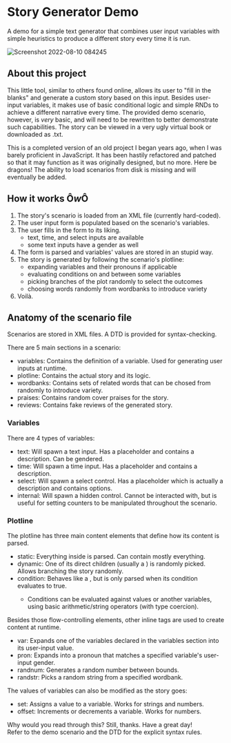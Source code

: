 # Story Generator Demo
A demo for a simple text generator that combines user input variables with simple heuristics to produce a different story every time it is run.  

![Screenshot 2022-08-10 084245](https://user-images.githubusercontent.com/43908636/183905120-f2c78211-a9ce-4e0c-aaae-0eb74ee59f14.jpeg)

## About this project
This little tool, similar to others found online, allows its user to "fill in the blanks" and generate a custom story based on this input.
Besides user-input variables, it makes use of basic conditional logic and simple RNDs to achieve a different narrative every time.
The provided demo scenario, however, is *very* basic, and will need to be rewritten to better demonstrate such capabilities.
The story can be viewed in a very ugly virtual book or downloaded as .txt.

This is a completed version of an old project I began years ago, when I was barely proficient in JavaScript.
It has been hastily refactored and patched so that it may function as it was originally designed, but no more. Here be dragons!
The ability to load scenarios from disk is missing and will eventually be added.

## How it works Ô*w*Ô
1. The story's scenario is loaded from an XML file (currently hard-coded).
2. The user input form is populated based on the scenario's variables.
3. The user fills in the form to its liking.
	- text, time, and select inputs are available
	- some text inputs have a gender as well
4. The form is parsed and variables' values are stored in an stupid way.
5. The story is generated by following the scenario's plotline:
	- expanding variables and their pronouns if applicable
	- evaluating conditions on and between some variables
	- picking branches of the plot randomly to select the outcomes
	- choosing words randomly from wordbanks to introduce variety
6. Voilà.

## Anatomy of the scenario file
Scenarios are stored in XML files. A DTD is provided for syntax-checking.  

There are 5 main sections in a scenario:
- variables: Contains the definition of a variable. Used for generating user inputs at runtime.
- plotline: Contains the actual story and its logic.
- wordbanks: Contains sets of related words that can be chosed from randomly to introduce variety.
- praises: Contains random cover praises for the story.
- reviews: Contains fake reviews of the generated story.

### Variables
There are 4 types of variables:
- text: Will spawn a text input. Has a placeholder and contains a description. Can be gendered.
- time: Will spawn a time input. Has a placeholder and contains a description.
- select: Will spawn a select control. Has a placeholder which is actually a description and contains options.
- internal: Will spawn a hidden control. Cannot be interacted with, but is useful for setting counters to be manipulated throughout the scenario.

### Plotline
The plotline has three main content elements that define how its content is parsed.
- static: Everything inside is parsed. Can contain mostly everything.
- dynamic: One of its direct children (usually a <static>) is randomly picked. Allows branching the story randomly.
- condition: Behaves like a <dynamic>, but is only parsed when its condition evaluates to true.
	- Conditions can be evaluated against values or another variables, using basic arithmetic/string operators (with type coercion).

Besides those flow-controlling elements, other inline tags are used to create content at runtime.
- var: Expands one of the variables declared in the variables section into its user-input value.
- pron: Expands into a pronoun that matches a specified variable's user-input gender.
- randnum: Generates a random number between bounds.
- randstr: Picks a random string from a specified wordbank.

The values of variables can also be modified as the story goes:
- set: Assigns a value to a variable. Works for strings and numbers.
- offset: Increments or decrements a variable. Works for numbers.

Why would you read through this? Still, thanks. Have a great day!  
Refer to the demo scenario and the DTD for the explicit syntax rules.
